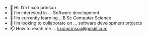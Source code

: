 - 👋 Hi, I’m Lixon prinson
- 👀 I’m interested in ... Software development 
- 🌱 I’m currently learning ...B Sc Computer Science 
- 💞️ I’m looking to collaborate on ... software development projects 
- 📫 How to reach me ... lixonprinson@gmail.com

<!---
Lixonprinson/Lixonprinson is a ✨ special ✨ repository because its `README.md` (this file) appears on your GitHub profile.
You can click the Preview link to take a look at your changes.
--->
